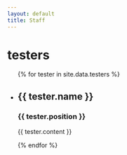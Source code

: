 ```yaml
---
layout: default
title: Staff
---
```

<h1>testers</h1>

<ul>
  {% for tester in site.data.testers %}
    <li>
      <h2>{{ tester.name }}</h2>
      <h3>{{ tester.position }}</h3>
      <p>{{ tester.content }}</p>
    </li>
  {% endfor %}
</ul>